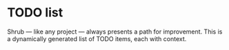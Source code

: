 # TODO list

Shrub &mdash; like any project &mdash; always presents a path for improvement.
This is a dynamically generated list of TODO items, each with context.
